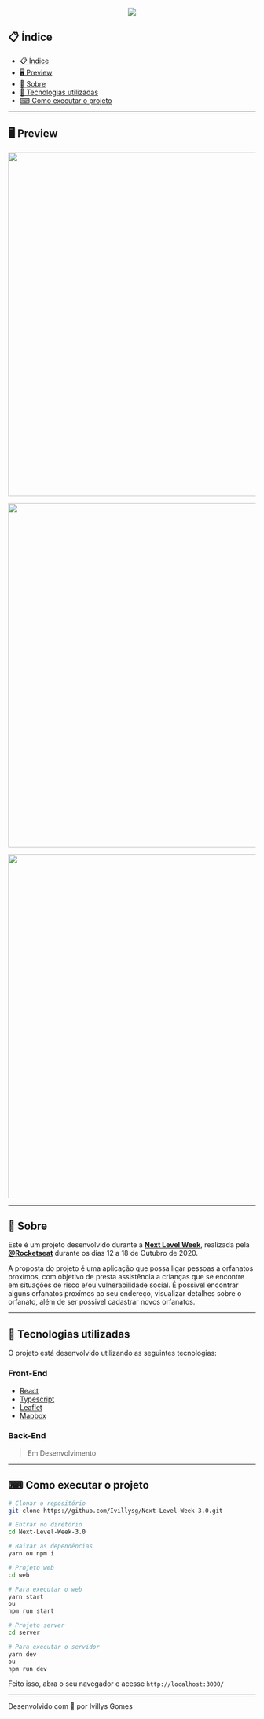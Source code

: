 <p align="center">
  <img src="https://imgur.com/gxKZeqc.png" >
</p>

## 📋 Índice
- [📋 Índice](#-índice)
- [🖥 Preview](#-preview)
- [📖 Sobre](#-sobre)
- [🚀 Tecnologias utilizadas](#-tecnologias-utilizadas)
- [⌨ Como executar o projeto](#-como-executar-o-projeto)


---

## 🖥 Preview 

<p align="center">
  <img src="https://imgur.com/Ckzod1Q.png" width="700" >
</p>
<p align="center">
  <img src="https://imgur.com/1lCy4tI.png" width="700" >
</p>
<p align="center">
  <img src="https://imgur.com/B1EMkxo.png" width="700" >
</p>

---

## 📖 Sobre 

Este é um projeto desenvolvido durante a **[Next Level Week](https://nextlevelweek.com/)**, realizada pela **[@Rocketseat](https://github.com/Rocketseat)** durante os dias 12 a 18 de Outubro de 2020.

A proposta do projeto é uma aplicação que possa ligar pessoas a orfanatos proxímos, com objetivo de presta assistência a crianças que se encontre em situações de risco e/ou vulnerabilidade social.
É possivel encontrar alguns orfanatos proxímos ao seu endereço, visualizar detalhes sobre o orfanato, além de ser possivel cadastrar novos orfanatos.

--- 

## 🚀 Tecnologias utilizadas

O projeto está desenvolvido utilizando as seguintes tecnologias:

### Front-End

  - [React](https://reactjs.org/)
  - [Typescript](https://www.typescriptlang.org/)
  - [Leaflet](https://react-leaflet.js.org/)
  - [Mapbox](https://www.mapbox.com/)

### Back-End

  > Em Desenvolvimento

  <!-- - [NodeJS](https://nodejs.org/en/)
  - [Express](https://expressjs.com/pt-br/)
  - [Typescript](https://classic.yarnpkg.com/)
  - [KnexJS](http://knexjs.org/)
  - [SQLite](https://www.sqlite.org/index.html) -->
  
--- 

## ⌨ Como executar o projeto

```bash
# Clonar o repositório
git clone https://github.com/Ivillysg/Next-Level-Week-3.0.git

# Entrar no diretório
cd Next-Level-Week-3.0

# Baixar as dependências
yarn ou npm i

# Projeto web
cd web

# Para executar o web
yarn start
ou
npm run start

# Projeto server
cd server

# Para executar o servidor
yarn dev
ou
npm run dev


```

Feito isso, abra o seu navegador e acesse `http://localhost:3000/`

---


Desenvolvido com 💜 por Ivillys Gomes

